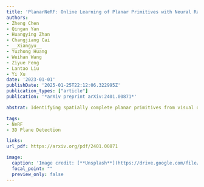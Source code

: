 ```yaml
---
title: 'PlanarNeRF: Online Learning of Planar Primitives with Neural Radiance Fields'
authors:
- Zheng Chen
- Qingan Yan
- Huangying Zhan
- Changjiang Cai
- __Xiangyu__
- Yuzhong Huang
- Weihan Wang
- Ziyue Feng
- Lantao Liu
- Yi Xu
date: '2023-01-01'
publishDate: '2025-01-25T22:12:06.322995Z'
publication_types: ["article"]
publication: '*arXiv preprint arXiv:2401.00871*'

abstrat: Identifying spatially complete planar primitives from visual data is a crucial task in computer vision. Prior methods are largely restricted to either 2D segment recovery or simplifying 3D structures, even with extensive plane annotations. We present PlanarNeRF, a novel framework capable of detecting dense 3D planes through online learning. Drawing upon the neural field representation, PlanarNeRF brings three major contributions. First, it enhances 3D plane detection with concurrent appearance and geometry knowledge. Second, a lightweight plane fitting module is proposed to estimate plane parameters. Third, a novel global memory bank structure with an update mechanism is introduced, ensuring consistent cross-frame correspondence. The flexible architecture of PlanarNeRF allows it to function in both 2D-supervised and self-supervised solutions, in each of which it can effectively learn from sparse training signals, significantly improving training efficiency. Through extensive experiments, we demonstrate the effectiveness of PlanarNeRF in various scenarios and remarkable improvement over existing works.

tags:
- NeRF
- 3D Plane Detection

links:
url_pdf: https://arxiv.org/pdf/2401.00871

image:
  caption: 'Image credit: [**Unsplash**](https://drive.google.com/file/d/1OQ0_wwviFgfxApCeP8tertZjvPFv6SJb/view?usp=sharing)'
  focal_point: ""
  preview_only: false
---
```

